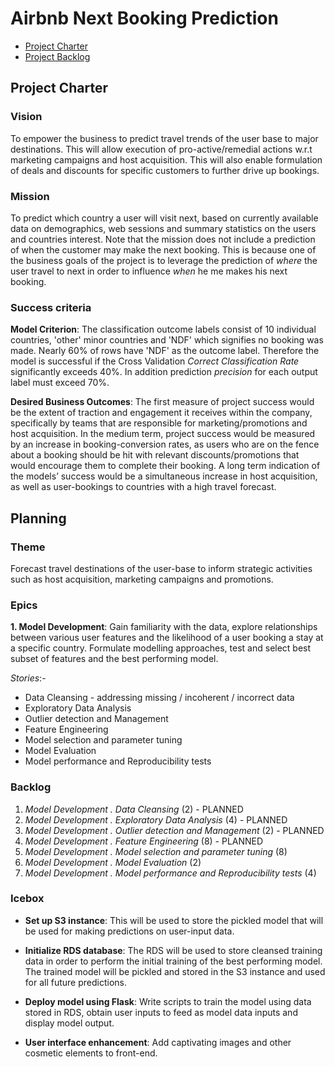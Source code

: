 # Airbnb Next Booking Prediction

<!-- toc -->

- [Project Charter](#project-charter)
- [Project Backlog](#project-backlog)

<!-- tocstop -->

## Project Charter 

### Vision  
 To empower the business to predict travel trends of the user 
base to major destinations. This will allow execution of pro-active/remedial 
actions w.r.t marketing campaigns and host acquisition. This will also enable
 formulation of deals and discounts for specific customers to further drive 
 up bookings.  

### Mission
To predict which country a user will visit next, based on currently available data on 
demographics, web sessions and summary statistics on the users and countries
interest. Note that the mission does not include a prediction of when the customer
may make the next booking. This is because one of the business goals of 
the project is to leverage the prediction of *where* the user travel to next in 
order to influence *when* he me makes his next booking.

### Success criteria 

**Model Criterion**: The classification outcome labels consist of 10 individual countries, 'other' minor countries and 'NDF' which signifies no booking was made. Nearly 60% of rows have 'NDF' as the outcome label. Therefore the model is successful if the Cross Validation *Correct Classification Rate* significantly exceeds 40%. In addition prediction *precision* for each output label must exceed 70%.

**Desired Business Outcomes**: The first measure of project success would be the extent of traction and engagement it receives within the company, specifically by teams that are responsible for marketing/promotions and host acquisition. In the medium term, project success would be measured by an increase in booking-conversion rates, as users who are on the fence about a booking should be hit with relevant discounts/promotions that would encourage them to complete their booking. A long term indication of the models’ success would be a simultaneous increase in host acquisition, as well as user-bookings to countries with a high travel forecast.  
  

## Planning

### Theme
Forecast travel destinations of the user-base to inform strategic 
activities such as host acquisition, marketing campaigns and promotions.

### Epics

**1. Model Development**:
Gain familiarity with the data, explore relationships between various
user features and the likelihood of a user booking a stay at a specific country.
Formulate modelling approaches, test and select best subset of features and the
best performing model. 

*Stories*:-
* Data Cleansing - addressing missing / incoherent / incorrect data
* Exploratory Data Analysis
* Outlier detection and Management
* Feature Engineering
* Model selection and parameter tuning
* Model Evaluation
* Model performance and Reproducibility tests

### Backlog

1. *Model Development . Data Cleansing* (2) - PLANNED
2. *Model Development . Exploratory Data Analysis* (4) - PLANNED
3. *Model Development . Outlier detection and Management* (2) - PLANNED
4. *Model Development . Feature Engineering* (8) - PLANNED
5. *Model Development . Model selection and parameter tuning* (8)
6. *Model Development . Model Evaluation* (2)
7. *Model Development . Model performance and Reproducibility tests* (4)

### Icebox

* **Set up S3 instance**:
This will be used to store the pickled model that will be used for making
predictions on user-input data.

* **Initialize RDS database**:
The RDS will be used to store cleansed training data in order to perform
the initial training of the best performing model. The trained model will be
pickled and stored in the S3 instance and used for all future predictions.

* **Deploy model using Flask**:
Write scripts to train the model using data stored in RDS, obtain user inputs
to feed as model data inputs and display model output.

* **User interface enhancement**:
Add captivating images and other cosmetic elements to front-end.
